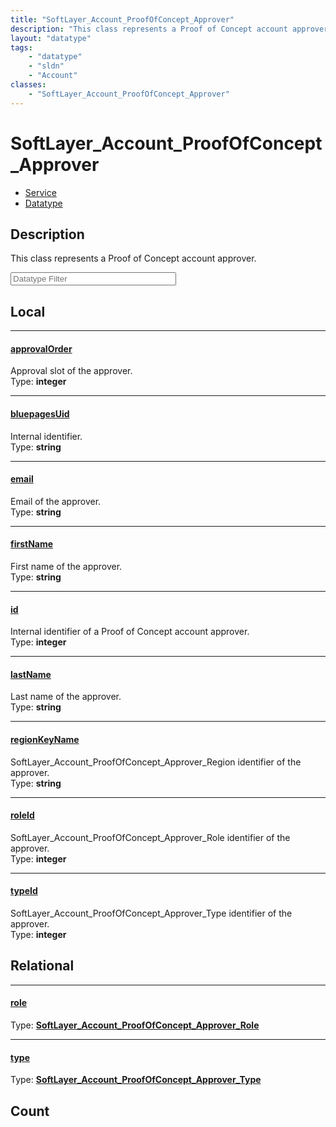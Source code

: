 ```yaml
---
title: "SoftLayer_Account_ProofOfConcept_Approver"
description: "This class represents a Proof of Concept account approver."
layout: "datatype"
tags:
    - "datatype"
    - "sldn"
    - "Account"
classes:
    - "SoftLayer_Account_ProofOfConcept_Approver"
---
```


# SoftLayer_Account_ProofOfConcept_Approver
<div id='service-datatype'>
    <ul id='sldn-reference-tabs'>
    <li id='service'> <a href='/reference/services/SoftLayer_Account_ProofOfConcept_Approver' >Service</a></li>    <li id='datatype'> <a href='/reference/datatypes/SoftLayer_Account_ProofOfConcept_Approver' >Datatype</a></li>
    </ul>
</div>

## Description 


This class represents a Proof of Concept account approver. 





<!-- Filer BEGIN -->
<div class="view-filters">
        <div class="clearfix">
            <div class="search-input-box">
                <input placeholder="Datatype Filter" onkeyup="titleSearch(inputId='prop-input', divId='properties', elementClass='prop-row')" 
                    type="text" id="prop-input" value="" size="30" maxlength="128" class="form-text">
            </div>
        </div>
</div>
<!-- Filer END -->

<div id="properties" class="content">
<div id="localProperties" class="prop-content" >

## Local
<div class="prop-row">

-----
[approvalOrder]: #approvalorder
#### [approvalOrder]
Approval slot of the approver.  
<span class="type-label">Type: </span>**integer**  



</div>
<div class="prop-row">

-----
[bluepagesUid]: #bluepagesuid
#### [bluepagesUid]
Internal identifier.  
<span class="type-label">Type: </span>**string**  



</div>
<div class="prop-row">

-----
[email]: #email
#### [email]
Email of the approver.  
<span class="type-label">Type: </span>**string**  



</div>
<div class="prop-row">

-----
[firstName]: #firstname
#### [firstName]
First name of the approver.  
<span class="type-label">Type: </span>**string**  



</div>
<div class="prop-row">

-----
[id]: #id
#### [id]
Internal identifier of a Proof of Concept account approver.  
<span class="type-label">Type: </span>**integer**  



</div>
<div class="prop-row">

-----
[lastName]: #lastname
#### [lastName]
Last name of the approver.  
<span class="type-label">Type: </span>**string**  



</div>
<div class="prop-row">

-----
[regionKeyName]: #regionkeyname
#### [regionKeyName]
SoftLayer_Account_ProofOfConcept_Approver_Region identifier of the approver.  
<span class="type-label">Type: </span>**string**  



</div>
<div class="prop-row">

-----
[roleId]: #roleid
#### [roleId]
SoftLayer_Account_ProofOfConcept_Approver_Role identifier of the approver.  
<span class="type-label">Type: </span>**integer**  



</div>
<div class="prop-row">

-----
[typeId]: #typeid
#### [typeId]
SoftLayer_Account_ProofOfConcept_Approver_Type identifier of the approver.  
<span class="type-label">Type: </span>**integer**  



</div>
</div>
<!-- LOCAL PROPERTY END -->

<div id="relationalProperties"  class="prop-content" >

## Relational
<div class="prop-row">

-----
[role]: #role
#### [role]
  
<span class="type-label">Type: </span>**<a href='/reference/datatypes/SoftLayer_Account_ProofOfConcept_Approver_Role'>SoftLayer_Account_ProofOfConcept_Approver_Role </a>**  



</div>
<div class="prop-row">

-----
[type]: #type
#### [type]
  
<span class="type-label">Type: </span>**<a href='/reference/datatypes/SoftLayer_Account_ProofOfConcept_Approver_Type'>SoftLayer_Account_ProofOfConcept_Approver_Type </a>**  



</div>

## Count
</div>


